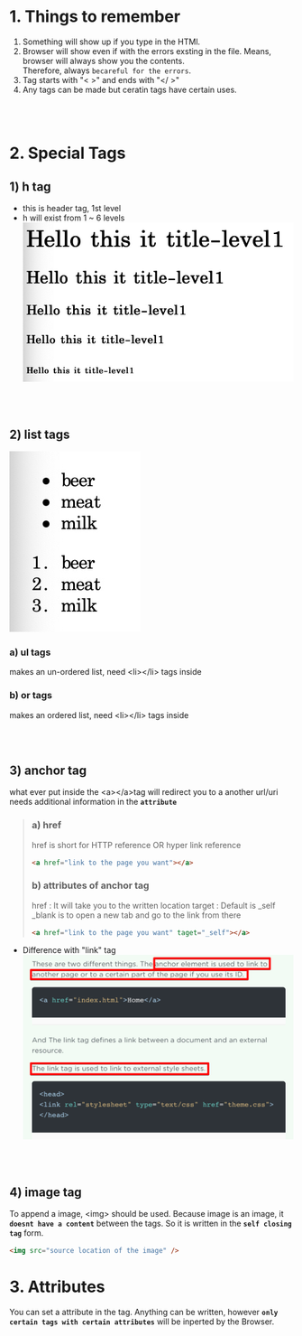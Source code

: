 # 1. Things to remember

1. Something will show up if you type in the HTMl.
2. Browser will show even if with the errors exsting in the file.
   Means, browser will always show you the contents.  
   Therefore, always `becareful for the errors`.
3. Tag starts with "< >" and ends with "</ >"
4. Any tags can be made but ceratin tags have certain uses.

<br></br>

# 2. Special Tags

## 1) h tag

- this is header tag, 1st level
- h will exist from 1 ~ 6 levels
  ![](images/2021-07-24-18-03-23.png)

<br></br>

## 2) list tags

![](images/2021-07-24-18-10-33.png)

### a) ul tags

makes an un-ordered list, need \<li>\</li> tags inside

### b) or tags

makes an ordered list, need \<li>\</li> tags inside

<br></br>

## 3) anchor tag

what ever put inside the \<a>\</a>tag will redirect you to a another url/uri
needs additional information in the **`attribute`**

> ### a) href
>
> href is short for HTTP reference OR hyper link reference
>
> ```html
> <a href="link to the page you want"></a>
> ```
>
> ### b) attributes of anchor tag
>
> href : It will take you to the written location
> target : Default is \_self  
>  \_blank is to open a new tab and go to the link from there
>
> ```html
> <a href="link to the page you want" taget="_self"></a>
> ```

- Difference with "link" tag
  <img src='images/2021-08-11-03-18-46.png' />

<br></br>

## 4) image tag

To append a image, \<img> should be used.
Because image is an image, it **`doesnt have a content`** between the tags.
So it is written in the **`self closing tag`** form.

```html
<img src="source location of the image" />
```

# 3. Attributes

You can set a attribute in the tag.
Anything can be written, however **`only certain tags with certain attributes`** will be inperted by the Browser.
